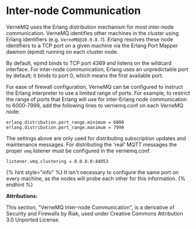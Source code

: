 # Inter-node Communication

VerneMQ uses the Erlang distribution mechanism for most inter-node communication. VerneMQ identifies other machines in the cluster using Erlang identifiers \(e.g. `VerneMQ@10.9.8.7`\). Erlang resolves these node identifiers to a TCP port on a given machine via the Erlang Port Mapper daemon \(epmd\) running on each cluster node.

By default, epmd binds to TCP port 4369 and listens on the wildcard interface. For inter-node communication, Erlang uses an unpredictable port by default; it binds to port 0, which means the first available port.

For ease of firewall configuration, VerneMQ can be configured to instruct the Erlang interpreter to use a limited range of ports. For example, to restrict the range of ports that Erlang will use for inter-Erlang node communication to 6000-7999, add the following lines to vernemq.conf on each VerneMQ node:

```text
erlang.distribution.port_range.minimum = 6000
erlang.distribution.port_range.maximum = 7999
```

The settings above are only used for distributing subscription updates and maintenance messages. For distributing the 'real' MQTT messages the proper `vmq` listener must be configured in the vernemq.conf.

```text
listener.vmq.clustering = 0.0.0.0:44053
```

{% hint style="info" %}
It isn't necessary to configure the same port on every machine, as the nodes will probe each other for this information.
{% endhint %}

**Attributions:**

This section, "VerneMQ Inter-node Communication", is a derivative of Security and Firewalls by Riak, used under Creative Commons Attribution 3.0 Unported License.

